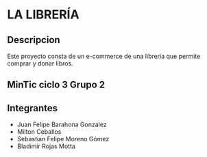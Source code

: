 # LA LIBRERÍA

## Descripcion
Este proyecto consta de un e-commerce de una libreria que permite comprar y donar libros.

## MinTic ciclo 3 Grupo 2

## Integrantes

* Juan Felipe Barahona Gonzalez
* Milton Ceballos
* Sebastian Felipe Moreno Gómez
* Bladimir Rojas Motta
